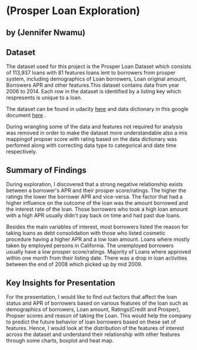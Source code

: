 # (Prosper Loan Exploration)
## by (Jennifer Nwamu)

## Dataset

The dataset used for this project is the Prosper Loan Dataset which consists of 113,937 loans with 81 features loans lent to borrowers from prosper system, including demographics of Loan borrowers, Loan original amount, Borrowers APR and other features.This dataset contains data from year 2006 to 2014. Each row in the dataset is identified by a listing key which respresents is unique to a loan. 


The dataset can be found in udacity [here](https://s3.amazonaws.com/udacity-hosted-downloads/ud651/prosperLoanData.csv) and data dictionary in this google document [here](https://docs.google.com/spreadsheets/d/1gDyi_L4UvIrLTEC6Wri5nbaMmkGmLQBk-Yx3z0XDEtI/edit#gid=0) . 


During wrangling some of the data and features not required for analysis was removed in order to make the dataset more understandable also a mis mappingof propser score with rating based on the data dictionary was perfomed along with correcting data type to categorical and date time respectively.

## Summary of Findings

During exploration, I discovered that a strong negative relationship exists between a borrower's APR and their prosper score/ratings. The higher the ratings the lower the borrower APR and vice-versa. The factor that had a higher influence on the outcome of the loan was the amount borrowed and the interest rate of the loan. Those borrowers who took a high loan amount with a high APR usually didn't pay back on time and had past due loans. 


Besides the main variables of interest, most borrowers listed the reason for taking loans as debt consolidation with those who listed cosmetic procedure having a higher APR and a low loan amount. Loans where mostly taken by employed persons in California. The unemployed borrowers usually have a low prosper score/ratings.
Majority of Loans where approved within one month from their listing date. There was a drop in loan activities between the end of 2008 which picked up by mid 2009.

## Key Insights for Presentation

For the presentation, I would like to find out factors that affect the loan status and APR of borrowers based on various features of the loan such as demographics of borrowers, Loan amount, Ratings(Credit and Prosper), Propser scores and reason of taking the Loan. This would help the company to predict the future behavior of loan borrowers based on these set of features.  Hence, I would look at the distribution of the features of interest across the dataset and understand their relationship with other features through some charts, boxplot and heat map.
